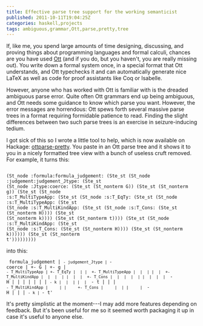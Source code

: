 ```yaml
---
title: Effective parse tree support for the working semanticist
published: 2011-10-11T19:04:25Z
categories: haskell,projects
tags: ambiguous,grammar,Ott,parse,pretty,tree
---
```


If, like me, you spend large amounts of time designing, discussing, and proving things about programming languages and formal calculi, chances are you have used <a href="http://www.cl.cam.ac.uk/~pes20/ott/" title="Ott">Ott</a> (and if you do, but you haven't, you are really missing out).  You write down a formal system once, in a special format that Ott understands, and Ott typechecks it and can automatically generate nice LaTeX as well as code for proof assistants like Coq or Isabelle.

However, anyone who has worked with Ott is familiar with is the dreaded ambiguous parse error.  Quite often Ott grammars end up being ambiguous, and Ott needs some guidance to know which parse you want.  However, the error messages are horrendous: Ott spews forth several massive parse trees in a format requiring formidable patience to read.  Finding the slight differences between two such parse trees is an exercise in seizure-inducing tedium.

I got sick of this so I wrote a little tool to help, which is now available on Hackage: <a href="http://hackage.haskell.org/package/ottparse%2Dpretty" title="ottparse-pretty">ottparse-pretty</a>.  You paste in an Ott parse tree and it shows it to you in a nicely formatted tree view with a bunch of useless cruft removed.  For example, it turns this:

<code>
(St_node :formula:formula_judgement: (Ste_st (St_node :judgement:judgement_Jtype: (Ste_st 
(St_node :Jtype:coerce: (Ste_st (St_nonterm G)) (Ste_st (St_nonterm g)) (Ste_st (St_node 
:s:T_MultiTypeApp: (Ste_st (St_node :s:T_EqTy: (Ste_st (St_node :s:T_MultiTypeApp: (Ste_st 
(St_node :s:T_MultiKindApp: (Ste_st (St_node :s:T_Cons: (Ste_st (St_nonterm H)))) (Ste_st 
(St_nonterm k)))) (Ste_st (St_nonterm t)))) (Ste_st (St_node :s:T_MultiKindApp: (Ste_st 
(St_node :s:T_Cons: (Ste_st (St_nonterm H)))) (Ste_st (St_nonterm k)))))) (Ste_st (St_nonterm 
t')))))))))
</code>

into this:

<code><pre>
formula_judgement
|
`- judgement_Jtype
   |
   `- coerce
      |
      +- G
      |
      +- g
      |
      `- T_MultiTypeApp
         |
         +- T_EqTy
         |  |
         |  +- T_MultiTypeApp
         |  |  |
         |  |  +- T_MultiKindApp
         |  |  |  |
         |  |  |  +- T_Cons
         |  |  |  |  |
         |  |  |  |  `- H
         |  |  |  |
         |  |  |  `- k
         |  |  |
         |  |  `- t
         |  |
         |  `- T_MultiKindApp
         |     |
         |     +- T_Cons
         |     |  |
         |     |  `- H
         |     |
         |     `- k
         |
         `- t'
</pre></code>

It's pretty simplistic at the moment---I may add more features depending on feedback.  But it's been useful for me so it seemed worth packaging it up in case it's useful to anyone else.

